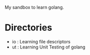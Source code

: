 My sandbox to learn golang.

# Directories
- io : Learning file descriptors
- ut : Learning Unit Testing of golang
